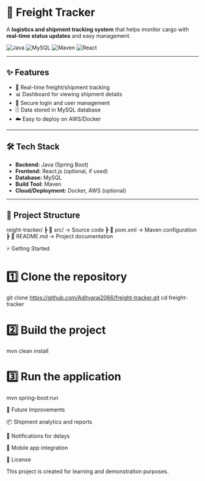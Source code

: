 # 🚚 Freight Tracker

A **logistics and shipment tracking system** that helps monitor cargo with **real-time status updates** and easy management.

![Java](https://img.shields.io/badge/Java-SpringBoot-red?style=for-the-badge&logo=openjdk) 
![MySQL](https://img.shields.io/badge/Database-MySQL-blue?style=for-the-badge&logo=mysql) 
![Maven](https://img.shields.io/badge/Build-Maven-orange?style=for-the-badge&logo=apachemaven)
![React](https://img.shields.io/badge/Frontend-React-blue?style=for-the-badge&logo=react)

---

## ✨ Features
- 📍 Real-time freight/shipment tracking  
- 📊 Dashboard for viewing shipment details  
- 🔐 Secure login and user management  
- 🗄️ Data stored in MySQL database  
- ☁️ Easy to deploy on AWS/Docker  

---

## 🛠️ Tech Stack
- **Backend:** Java (Spring Boot)  
- **Frontend:** React.js (optional, if used)  
- **Database:** MySQL  
- **Build Tool:** Maven  
- **Cloud/Deployment:** Docker, AWS (optional)  

---

## 📂 Project Structure
reight-tracker/
┣ 📂 src/ → Source code
┣ 📄 pom.xml → Maven configuration
┣ 📄 README.md → Project documentation


⚡ Getting Started
# 1️⃣ Clone the repository
git clone https://github.com/Adityaraj2066/freight-tracker.git
cd freight-tracker

# 2️⃣ Build the project
mvn clean install

# 3️⃣ Run the application
mvn spring-boot:run

🚀 Future Improvements

📦 Shipment analytics and reports

🔔 Notifications for delays

📱 Mobile app integration

📜 License

This project is created for learning and demonstration purposes.
